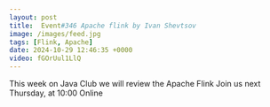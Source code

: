 ```yaml
---
layout: post
title:  Event#346 Apache flink by Ivan Shevtsov
image: /images/feed.jpg
tags: [Flink, Apache]
date: 2024-10-29 12:46:35 +0000
video: fGOrUul1LlQ
---
```


This week on Java Club we will review the Apache Flink
Join us next Thursday, at 10:00 Online

